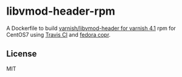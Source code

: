 libvmod-header-rpm
==================

A Dockerfile to build [varnish/libvmod-header for varnish 4.1](https://github.com/varnish/libvmod-header/tree/4.1) rpm for CentOS7 using [Travis CI](https://travis-ci.org/) and [fedora copr](https://copr.fedoraproject.org/).

## License
MIT

